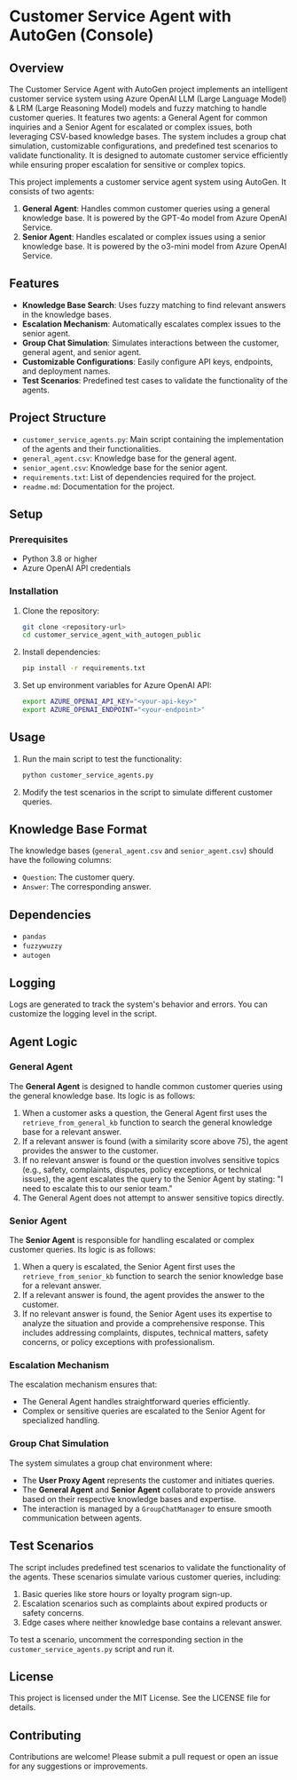 # Customer Service Agent with AutoGen (Console)

## Overview
The Customer Service Agent with AutoGen project implements an intelligent customer service system using Azure OpenAI LLM (Large Language Model) & LRM (Large Reasoning Model) models and fuzzy matching to handle customer queries. It features two agents: a General Agent for common inquiries and a Senior Agent for escalated or complex issues, both leveraging CSV-based knowledge bases. The system includes a group chat simulation, customizable configurations, and predefined test scenarios to validate functionality. It is designed to automate customer service efficiently while ensuring proper escalation for sensitive or complex topics.

This project implements a customer service agent system using AutoGen. It consists of two agents:
1. **General Agent**: Handles common customer queries using a general knowledge base. It is powered by the GPT-4o model from Azure OpenAI Service.
2. **Senior Agent**: Handles escalated or complex issues using a senior knowledge base. It is powered by the o3-mini model from Azure OpenAI Service.

## Features
- **Knowledge Base Search**: Uses fuzzy matching to find relevant answers in the knowledge bases.
- **Escalation Mechanism**: Automatically escalates complex issues to the senior agent.
- **Group Chat Simulation**: Simulates interactions between the customer, general agent, and senior agent.
- **Customizable Configurations**: Easily configure API keys, endpoints, and deployment names.
- **Test Scenarios**: Predefined test cases to validate the functionality of the agents.

## Project Structure
- `customer_service_agents.py`: Main script containing the implementation of the agents and their functionalities.
- `general_agent.csv`: Knowledge base for the general agent.
- `senior_agent.csv`: Knowledge base for the senior agent.
- `requirements.txt`: List of dependencies required for the project.
- `readme.md`: Documentation for the project.

## Setup

### Prerequisites
- Python 3.8 or higher
- Azure OpenAI API credentials

### Installation
1. Clone the repository:
   ```bash
   git clone <repository-url>
   cd customer_service_agent_with_autogen_public
   ```
2. Install dependencies:
   ```bash
   pip install -r requirements.txt
   ```

3. Set up environment variables for Azure OpenAI API:
   ```bash
   export AZURE_OPENAI_API_KEY="<your-api-key>"
   export AZURE_OPENAI_ENDPOINT="<your-endpoint>"
   ```

## Usage
1. Run the main script to test the functionality:
   ```bash
   python customer_service_agents.py
   ```
2. Modify the test scenarios in the script to simulate different customer queries.

## Knowledge Base Format
The knowledge bases (`general_agent.csv` and `senior_agent.csv`) should have the following columns:
- `Question`: The customer query.
- `Answer`: The corresponding answer.

## Dependencies
- `pandas`
- `fuzzywuzzy`
- `autogen`

## Logging
Logs are generated to track the system's behavior and errors. You can customize the logging level in the script.

## Agent Logic

### General Agent
The **General Agent** is designed to handle common customer queries using the general knowledge base. Its logic is as follows:
1. When a customer asks a question, the General Agent first uses the `retrieve_from_general_kb` function to search the general knowledge base for a relevant answer.
2. If a relevant answer is found (with a similarity score above 75), the agent provides the answer to the customer.
3. If no relevant answer is found or the question involves sensitive topics (e.g., safety, complaints, disputes, policy exceptions, or technical issues), the agent escalates the query to the Senior Agent by stating: "I need to escalate this to our senior team."
4. The General Agent does not attempt to answer sensitive topics directly.

### Senior Agent
The **Senior Agent** is responsible for handling escalated or complex customer queries. Its logic is as follows:
1. When a query is escalated, the Senior Agent first uses the `retrieve_from_senior_kb` function to search the senior knowledge base for a relevant answer.
2. If a relevant answer is found, the agent provides the answer to the customer.
3. If no relevant answer is found, the Senior Agent uses its expertise to analyze the situation and provide a comprehensive response. This includes addressing complaints, disputes, technical matters, safety concerns, or policy exceptions with professionalism.

### Escalation Mechanism
The escalation mechanism ensures that:
- The General Agent handles straightforward queries efficiently.
- Complex or sensitive queries are escalated to the Senior Agent for specialized handling.

### Group Chat Simulation
The system simulates a group chat environment where:
- The **User Proxy Agent** represents the customer and initiates queries.
- The **General Agent** and **Senior Agent** collaborate to provide answers based on their respective knowledge bases and expertise.
- The interaction is managed by a `GroupChatManager` to ensure smooth communication between agents.

## Test Scenarios
The script includes predefined test scenarios to validate the functionality of the agents. These scenarios simulate various customer queries, including:
1. Basic queries like store hours or loyalty program sign-up.
2. Escalation scenarios such as complaints about expired products or safety concerns.
3. Edge cases where neither knowledge base contains a relevant answer.

To test a scenario, uncomment the corresponding section in the `customer_service_agents.py` script and run it.

## License
This project is licensed under the MIT License. See the LICENSE file for details.

## Contributing
Contributions are welcome! Please submit a pull request or open an issue for any suggestions or improvements.

